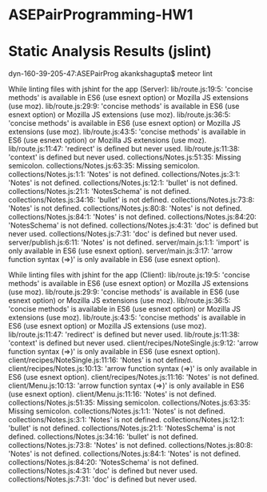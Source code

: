 # ASEPairProgramming-HW1

# Static Analysis Results (jslint)

dyn-160-39-205-47:ASEPairProg akankshagupta$ meteor lint

While linting files with jshint for the app (Server):
lib/route.js:19:5: 'concise methods' is available in ES6 (use esnext option) or Mozilla JS extensions (use moz).
lib/route.js:29:9: 'concise methods' is available in ES6 (use esnext option) or Mozilla JS extensions (use moz).
lib/route.js:36:5: 'concise methods' is available in ES6 (use esnext option) or Mozilla JS extensions (use moz).
lib/route.js:43:5: 'concise methods' is available in ES6 (use esnext option) or Mozilla JS extensions (use moz).
lib/route.js:11:47: 'redirect' is defined but never used.
lib/route.js:11:38: 'context' is defined but never used.
collections/Notes.js:51:35: Missing semicolon.
collections/Notes.js:63:35: Missing semicolon.
collections/Notes.js:1:1: 'Notes' is not defined.
collections/Notes.js:3:1: 'Notes' is not defined.
collections/Notes.js:12:1: 'bullet' is not defined.
collections/Notes.js:21:1: 'NotesSchema' is not defined.
collections/Notes.js:34:16: 'bullet' is not defined.
collections/Notes.js:73:8: 'Notes' is not defined.
collections/Notes.js:80:8: 'Notes' is not defined.
collections/Notes.js:84:1: 'Notes' is not defined.
collections/Notes.js:84:20: 'NotesSchema' is not defined.
collections/Notes.js:4:31: 'doc' is defined but never used.
collections/Notes.js:7:31: 'doc' is defined but never used.
server/publish.js:6:11: 'Notes' is not defined.
server/main.js:1:1: 'import' is only available in ES6 (use esnext option).
server/main.js:3:17: 'arrow function syntax (=>)' is only available in ES6 (use esnext option).

While linting files with jshint for the app (Client):
lib/route.js:19:5: 'concise methods' is available in ES6 (use esnext option) or Mozilla JS extensions (use moz).
lib/route.js:29:9: 'concise methods' is available in ES6 (use esnext option) or Mozilla JS extensions (use moz).
lib/route.js:36:5: 'concise methods' is available in ES6 (use esnext option) or Mozilla JS extensions (use moz).
lib/route.js:43:5: 'concise methods' is available in ES6 (use esnext option) or Mozilla JS extensions (use moz).
lib/route.js:11:47: 'redirect' is defined but never used.
lib/route.js:11:38: 'context' is defined but never used.
client/recipes/NoteSingle.js:9:12: 'arrow function syntax (=>)' is only available in ES6 (use esnext option).
client/recipes/NoteSingle.js:11:16: 'Notes' is not defined.
client/recipes/Notes.js:10:13: 'arrow function syntax (=>)' is only available in ES6 (use esnext option).
client/recipes/Notes.js:11:16: 'Notes' is not defined.
client/Menu.js:10:13: 'arrow function syntax (=>)' is only available in ES6 (use esnext option).
client/Menu.js:11:16: 'Notes' is not defined.
collections/Notes.js:51:35: Missing semicolon.
collections/Notes.js:63:35: Missing semicolon.
collections/Notes.js:1:1: 'Notes' is not defined.
collections/Notes.js:3:1: 'Notes' is not defined.
collections/Notes.js:12:1: 'bullet' is not defined.
collections/Notes.js:21:1: 'NotesSchema' is not defined.
collections/Notes.js:34:16: 'bullet' is not defined.
collections/Notes.js:73:8: 'Notes' is not defined.
collections/Notes.js:80:8: 'Notes' is not defined.
collections/Notes.js:84:1: 'Notes' is not defined.
collections/Notes.js:84:20: 'NotesSchema' is not defined.
collections/Notes.js:4:31: 'doc' is defined but never used.
collections/Notes.js:7:31: 'doc' is defined but never used.
